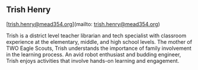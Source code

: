 ## Trish Henry

[trish.henry@mead354.org](mailto: trish.henry@mead354.org)

Trish is a district level teacher librarian and tech specialist with classroom experience at the elementary, middle, and high school levels. The mother of TWO Eagle Scouts, Trish understands the importance of family involvement in the learning process. An avid robot enthusiast and budding engineer, Trish enjoys activities that involve hands-on learning and engagement.
